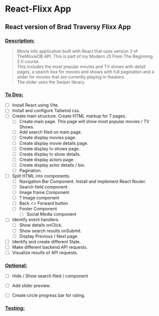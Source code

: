 # React-Flixx App

## React version of Brad Traversy Flixx App

### <u>Description:</u>

> Movie info application built with React that uses version 3 of TheMovieDB API. This is part of my Modern JS From The Beginning 2.0 course.  
> This includes the most popular movies and TV shows with detail pages, a search box for movies and shows with full pagination and a slider for movies that are currently playing in theaters.  
> The slider uses the Swiper library.

### <u>To Dos:</u>

- [ ] Install React using Vite.
- [ ] Install and configure Tailwind css.
- [ ] Create main structure. Create HTML markup for 7 pages.
  - [ ] Create main page. This page will show most popular movies / TV Shows.
  - [ ] Add search filed on main page.
  - [ ] Create display movies page.
  - [ ] Create display movie details page.
  - [ ] Create display tv shows page.
  - [ ] Create display tv show details.
  - [ ] Create display actors page.
  - [ ] Create display actor details / bio.
  - [ ] Pagination.
- [ ] Split HTML into components.
  - [ ] Navigation Bar Component. Install and implement React Router.
  - [ ] Search field component.
  - [ ] Image frame Component
  - [ ] ? Image component
  - [ ] Back <> Forward button
  - [ ] Footer Component
    - [ ] Social Media component
- [ ] Identify event handlers.
  - [ ] Show details onClick.
  - [ ] Show search results onSubmit.
  - [ ] Display Previous / Next page
- [ ] Identify and create different State.
- [ ] Make different backend API requests.
- [ ] Visualize results of API requests.

### <u>Optional:</u>

- [ ] Hide / Show search filed / component
- [ ] Add slider preview.

- [ ] Create circle progress bar for rating.

### <u>Testing:</u>
